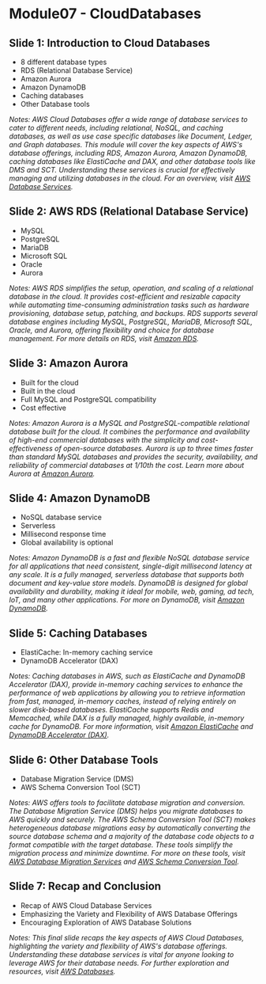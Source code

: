 # Module07 - CloudDatabases



## Slide 1: Introduction to Cloud Databases

- 8 different database types
- RDS (Relational Database Service)
- Amazon Aurora
- Amazon DynamoDB
- Caching databases
- Other Database tools

_Notes:
AWS Cloud Databases offer a wide range of database services to cater to different needs, including relational, NoSQL, and caching databases, as well as use case specific databases like Document, Ledger, and Graph databases. This module will cover the key aspects of AWS's database offerings, including RDS, Amazon Aurora, Amazon DynamoDB, caching databases like ElastiCache and DAX, and other database tools like DMS and SCT. Understanding these services is crucial for effectively managing and utilizing databases in the cloud. For an overview, visit [AWS Database Services](https://aws.amazon.com/products/databases/)._

## Slide 2: AWS RDS (Relational Database Service)

- MySQL
- PostgreSQL
- MariaDB
- Microsoft SQL
- Oracle
- Aurora

_Notes:
AWS RDS simplifies the setup, operation, and scaling of a relational database in the cloud. It provides cost-efficient and resizable capacity while automating time-consuming administration tasks such as hardware provisioning, database setup, patching, and backups. RDS supports several database engines including MySQL, PostgreSQL, MariaDB, Microsoft SQL, Oracle, and Aurora, offering flexibility and choice for database management. For more details on RDS, visit [Amazon RDS](https://aws.amazon.com/rds/)._

## Slide 3: Amazon Aurora

- Built for the cloud
- Built in the cloud
- Full MySQL and PostgreSQL compatibility
- Cost effective

_Notes:
Amazon Aurora is a MySQL and PostgreSQL-compatible relational database built for the cloud. It combines the performance and availability of high-end commercial databases with the simplicity and cost-effectiveness of open-source databases. Aurora is up to three times faster than standard MySQL databases and provides the security, availability, and reliability of commercial databases at 1/10th the cost. Learn more about Aurora at [Amazon Aurora](https://aws.amazon.com/rds/aurora/)._

## Slide 4: Amazon DynamoDB

- NoSQL database service
- Serverless
- Millisecond response time
- Global availability is optional

_Notes:
Amazon DynamoDB is a fast and flexible NoSQL database service for all applications that need consistent, single-digit millisecond latency at any scale. It is a fully managed, serverless database that supports both document and key-value store models. DynamoDB is designed for global availability and durability, making it ideal for mobile, web, gaming, ad tech, IoT, and many other applications. For more on DynamoDB, visit [Amazon DynamoDB](https://aws.amazon.com/dynamodb/)._

## Slide 5: Caching Databases

- ElastiCache: In-memory caching service
- DynamoDB Accelerator (DAX)

_Notes:
Caching databases in AWS, such as ElastiCache and DynamoDB Accelerator (DAX), provide in-memory caching services to enhance the performance of web applications by allowing you to retrieve information from fast, managed, in-memory caches, instead of relying entirely on slower disk-based databases. ElastiCache supports Redis and Memcached, while DAX is a fully managed, highly available, in-memory cache for DynamoDB. For more information, visit [Amazon ElastiCache](https://aws.amazon.com/elasticache/) and [DynamoDB Accelerator (DAX)](https://aws.amazon.com/dynamodb/dax/)._

## Slide 6: Other Database Tools

- Database Migration Service (DMS)
- AWS Schema Conversion Tool (SCT)

_Notes:
AWS offers tools to facilitate database migration and conversion. The Database Migration Service (DMS) helps you migrate databases to AWS quickly and securely. The AWS Schema Conversion Tool (SCT) makes heterogeneous database migrations easy by automatically converting the source database schema and a majority of the database code objects to a format compatible with the target database. These tools simplify the migration process and minimize downtime. For more on these tools, visit [AWS Database Migration Services](https://aws.amazon.com/dms/) and [AWS Schema Conversion Tool](https://aws.amazon.com/dms/schema-conversion-tool/)._

## Slide 7: Recap and Conclusion

- Recap of AWS Cloud Database Services
- Emphasizing the Variety and Flexibility of AWS Database Offerings
- Encouraging Exploration of AWS Database Solutions

_Notes:
This final slide recaps the key aspects of AWS Cloud Databases, highlighting the variety and flexibility of AWS's database offerings. Understanding these database services is vital for anyone looking to leverage AWS for their database needs. For further exploration and resources, visit [AWS Databases](https://aws.amazon.com/products/databases/)._
